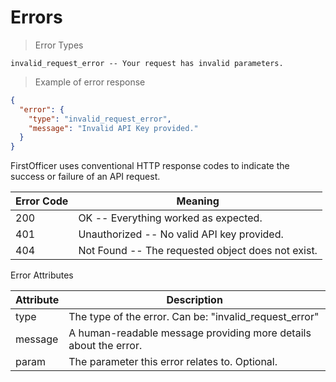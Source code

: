 # Errors


> Error Types

```shell
invalid_request_error -- Your request has invalid parameters.

```

> Example of error response

```json
{
  "error": {
    "type": "invalid_request_error",
    "message": "Invalid API Key provided."
  }
}

```

FirstOfficer uses conventional HTTP response codes to indicate the success or failure of an API request.

Error Code | Meaning
---------- | -------
200 | OK -- Everything worked as expected.
401 | Unauthorized -- No valid API key provided.
404 | Not Found -- The requested object does not exist.

Error Attributes

Attribute | Description
---------- | -------
type | The type of the error. Can be: "invalid_request_error"
message | A human-readable message providing more details about the error.
param | The parameter this error relates to. Optional.
